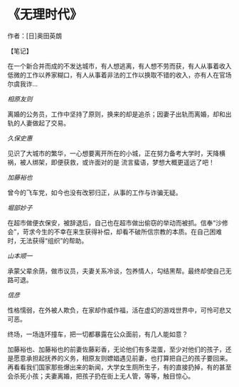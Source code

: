 # 《无理时代》

作者：[日]奥田英朗

【笔记】

在一个新合并而成的不发达城市，有人想逃离，有人想不劳而获，有人从事着收入低微的工作以养家糊口，有人从事着非法的工作以换取不错的收入，亦有人在官场尔虞我诈... 

*相原友则* 

离婚的公务员，工作中坚持了原则，换来的却是追杀；因妻子出轨而离婚，却和出轨的人妻做起了交易。 

*久保史惠*    

见识了大城市的繁华，一心想要离开所在的小城，正在努力备考大学时，天降横祸，被人绑架，即便获救，或许面对的是 流言蜚语，梦想大概更遥远了吧！ 

*加藤裕也*

曾今的飞车党，如今也没有改邪归正，从事的工作与诈骗无疑。 

*堀部妙子*

在超市做便衣保安，被辞退后，自己也在超市做出偷窃的举动而被抓。信奉“沙修会”，苛求今生的不幸在来生获得补偿，却看不破所信宗教的本质。在自己困难时，无法获得“组织”的帮助。 

*山本顺一*

承蒙父辈余荫，做市议员，夫妻关系冷谈，包养情人，勾结黑帮。最终却使自己无路可退。 

*信彦*

性格懦弱，在外被人欺负，在家却作威作福，活在虚幻的游戏世界中，可怜可悲又可恶。 


终场，一场连环撞车，把一切都暴露在公众面前，有几人能如意？ 


加藤裕也、加藤裕也的前妻佐藤彩香，无论他们有多混蛋，至少对他们的孩子，还是愿意承担起抚养的义务，相原友则嫖娼遇见前妻，也打算把自己的孩子要回来。再看看我们国家那些爆出来的新闻，大学女生厕所生子，有的直接扔掉，有的甚至会杀死小孩；夫妻离婚，把孩子扔在街上无人管，等等，触目惊心。












